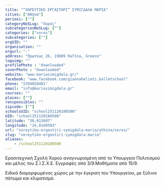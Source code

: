 ```yaml
---
title: "“ΧΟΡΕΥΤΙΚΟ ΕΡΓΑΣΤΗΡΙ” ΣΥΜΙΓΔΑΛΑ ΜΑΡΙΑ"
cities: ["Αθήνα"]
perioxi: [""]
categoryNoSLug: "Χορός"
subcategoriesNoSLug: [""]
categories: ["xoros"]
subcategories: [""]
orgUID: ""
organisation: ""
orgurl: "-"
address: "Πρωτέως 26, 19009 Rafína, Greece"
logoimg: ""
profilePhoto : "downloaded"
coverPhoto : "downloaded"
website: "www.mariasimigdala.gr/"
facebook: "www.facebook.com/giannahelioti.balletschool"
phone: "2294028481"
email: "info@mariasimigdala.gr"
courses: ""
places: [""]
rensponsibles: ""
zipcode: [""]
schoolsUID: "school251120180500"
UID: "school251120180500"
latitude: "38,013607"
longitude: "24,0160503"
url: "xoreytiko-ergastiri-symigdala-maria/athina/xoros/"
slug: "xoreytiko-ergastiri-symigdala-maria"
aliases:
    - /school251120180500
---
```



Eρασιτεχνική Σχολή Χορού αναγνωρισμένη από το Υπουργείο Πολιτισμού και μέλος του Σ.Ι.Σ.Χ.Ε. Εγγραφές από 3/9.Μαθήματα από 15/9.

Ειδικά διαμορφωμένος χώρος με την έγκριση του Υπουργείου, με ξύλινο πάτωμα και κλιματισμό.